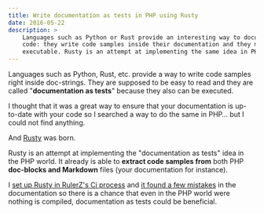```yaml
---
title: Write documentation as tests in PHP using Rusty
date: 2016-05-22
description: >
    Languages such as Python or Rust provide an interesting way to document
    code: they write code samples inside their documentation and they make them
    executable. Rusty is an attempt at implementing the same idea in PHP.
---
```


Languages such as Python, Rust, etc. provide a way to write code samples right
inside doc-strings. They are supposed to be easy to read and they are called
"**documentation as tests**" because they also can be executed.

I thought that it was a great way to ensure that your documentation is
up-to-date with your code so I searched a way to do the same in PHP… but I could
not find anything.

And [Rusty](https://github.com/K-Phoen/Rusty) was born.

Rusty is an attempt at implementing the "documentation as tests" idea in the PHP
world.
It already is able to **extract code samples from** both PHP **doc-blocks and
Markdown** files (your documentation for instance).

I [set up Rusty in RulerZ's Ci process](https://github.com/K-Phoen/rulerz/commit/914a7813ffadd3175aa0ef47df9f5d78f46a20fe)
and [it found a few mistakes](https://github.com/K-Phoen/rulerz/commit/c91d954e537c1b9ee94384807e420c223da71e38)
in the documentation so there is a chance that even in the PHP world were
nothing is compiled, documentation as tests could be beneficial.
